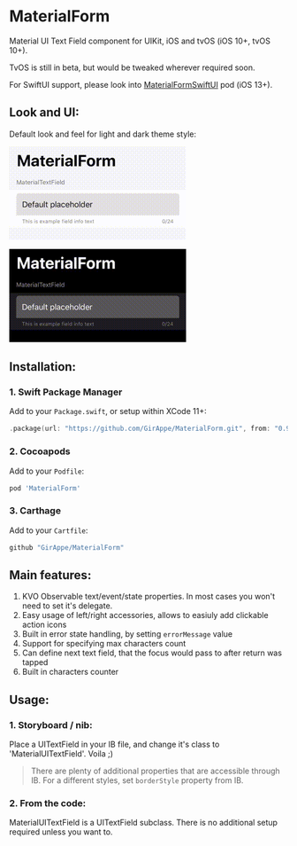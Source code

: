 # MaterialForm

Material UI Text Field component for UIKit, iOS and tvOS (iOS 10+, tvOS 10+).

TvOS is still in beta, but would be tweaked wherever required soon.

For SwiftUI support, please look into [MaterialFormSwiftUI][MaterialSwiftUI] pod (iOS 13+).

## Look and UI:

Default look and feel for light and dark theme style:

![Light][example-light]

![Dark][example-dark]

## Installation:

### 1. Swift Package Manager

Add to your `Package.swift`, or setup within XCode 11+:

```swift
.package(url: "https://github.com/GirAppe/MaterialForm.git", from: "0.9.4"),
```

### 2. Cocoapods

Add to your `Podfile`:

```ruby
pod 'MaterialForm'
```

### 3. Carthage

Add to your `Cartfile`:

```bash
github "GirAppe/MaterialForm"
```

## Main features:

1. KVO Observable text/event/state properties. In most cases you won't need to set it's delegate.
1. Easy usage of left/right accessories, allows to easiuly add clickable action icons
1. Built in error state handling, by setting `errorMessage` value
1. Support for specifying max characters count
1. Can define next text field, that the focus would pass to after return was tapped
1. Built in characters counter

## Usage:

### 1. Storyboard / nib:

Place a UITextField in your IB file, and change it's class to 'MaterialUITextField'. Voila ;)

> There are plenty of additional properties that are accessible through IB. For a different styles, 
> set `borderStyle` property from IB.

### 2. From the code:

MaterialUITextField is a UITextField subclass. There is no additional setup required unless you want to.

<!-- Images -->

[example-light]: https://raw.githubusercontent.com/GirAppe/MaterialForm/0.9.4/material-form-light.gif  "Default light theme styling"
[example-dark]: https://raw.githubusercontent.com/GirAppe/MaterialForm/0.9.4/material-form-dark.gif  "Default dark theme styling"

<!-- Links -->

[MaterialSwiftUI]: https://github.com/GirAppe/MaterialFormSwiftUI  "MaterialForm SwiftUI"
